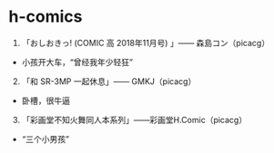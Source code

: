 # h-comics
1. 「おしおきっ! (COMIC 高 2018年11月号) 」—— 森島コン（picacg）
 - 小孩开大车，“曾经我年少轻狂”
2. 「和 SR-3MP 一起休息」—— GMKJ（picacg）
 - 卧槽，很牛逼
3. 「彩画堂不知火舞同人本系列」——彩画堂H.Comic（picacg）
 - “三个小男孩”

